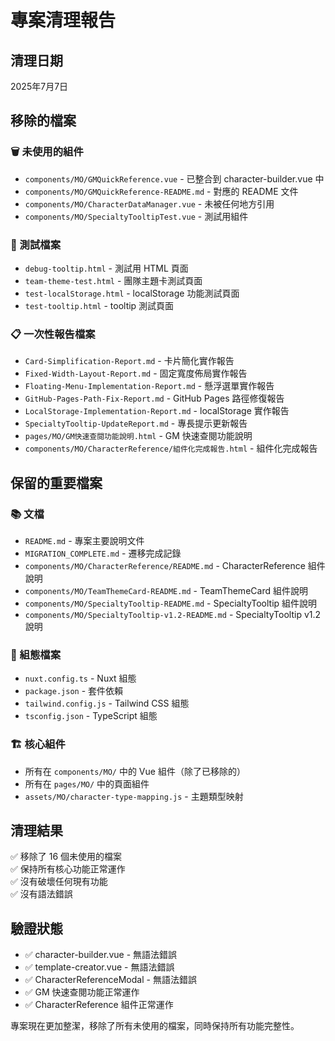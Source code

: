 # 專案清理報告

## 清理日期
2025年7月7日

## 移除的檔案

### 🗑️ 未使用的組件
- `components/MO/GMQuickReference.vue` - 已整合到 character-builder.vue 中
- `components/MO/GMQuickReference-README.md` - 對應的 README 文件
- `components/MO/CharacterDataManager.vue` - 未被任何地方引用
- `components/MO/SpecialtyTooltipTest.vue` - 測試用組件

### 🧪 測試檔案
- `debug-tooltip.html` - 測試用 HTML 頁面
- `team-theme-test.html` - 團隊主題卡測試頁面
- `test-localStorage.html` - localStorage 功能測試頁面
- `test-tooltip.html` - tooltip 測試頁面

### 📋 一次性報告檔案
- `Card-Simplification-Report.md` - 卡片簡化實作報告
- `Fixed-Width-Layout-Report.md` - 固定寬度佈局實作報告
- `Floating-Menu-Implementation-Report.md` - 懸浮選單實作報告
- `GitHub-Pages-Path-Fix-Report.md` - GitHub Pages 路徑修復報告
- `LocalStorage-Implementation-Report.md` - localStorage 實作報告
- `SpecialtyTooltip-UpdateReport.md` - 專長提示更新報告
- `pages/MO/GM快速查閱功能說明.html` - GM 快速查閱功能說明
- `components/MO/CharacterReference/組件化完成報告.html` - 組件化完成報告

## 保留的重要檔案

### 📚 文檔
- `README.md` - 專案主要說明文件
- `MIGRATION_COMPLETE.md` - 遷移完成記錄
- `components/MO/CharacterReference/README.md` - CharacterReference 組件說明
- `components/MO/TeamThemeCard-README.md` - TeamThemeCard 組件說明
- `components/MO/SpecialtyTooltip-README.md` - SpecialtyTooltip 組件說明
- `components/MO/SpecialtyTooltip-v1.2-README.md` - SpecialtyTooltip v1.2 說明

### 🔧 組態檔案
- `nuxt.config.ts` - Nuxt 組態
- `package.json` - 套件依賴
- `tailwind.config.js` - Tailwind CSS 組態
- `tsconfig.json` - TypeScript 組態

### 🏗️ 核心組件
- 所有在 `components/MO/` 中的 Vue 組件（除了已移除的）
- 所有在 `pages/MO/` 中的頁面組件
- `assets/MO/character-type-mapping.js` - 主題類型映射

## 清理結果

✅ 移除了 16 個未使用的檔案  
✅ 保持所有核心功能正常運作  
✅ 沒有破壞任何現有功能  
✅ 沒有語法錯誤  

## 驗證狀態

- ✅ character-builder.vue - 無語法錯誤
- ✅ template-creator.vue - 無語法錯誤  
- ✅ CharacterReferenceModal - 無語法錯誤
- ✅ GM 快速查閱功能正常運作
- ✅ CharacterReference 組件正常運作

專案現在更加整潔，移除了所有未使用的檔案，同時保持所有功能完整性。
